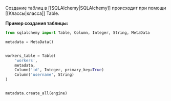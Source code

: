 Создание таблиц в [[SQLAlchemy|SQLAlchemy]] происходит при помощи [[Классы|класса]] Table.

**Пример создания таблицы:**

```Python
from sqlalchemy import Table, Column, Integer, String, MetaData

metadata = MetaData()


workers_table = Table(
	'workers',
	metadata,
	Column('id', Integer, primary_key=True)
	Column('username', String)
)


metadata.create_all(engine)
```